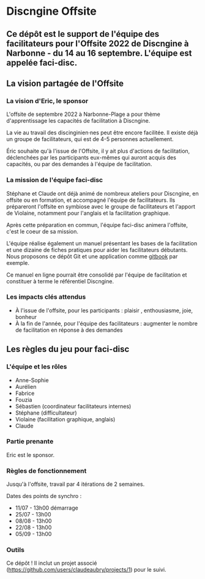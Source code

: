 # Discngine Offsite

Ce dépôt est le support de l'équipe des facilitateurs pour l'Offsite 2022 de Discngine à Narbonne - du 14 au 16 septembre. L'équipe est appelée faci-disc.
------


## La vision partagée de l'Offsite

### La vision d'Eric, le sponsor

L'offsite de septembre 2022 à Narbonne-Plage a pour thème d'apprentissage les capacités de facilitation à Discngine.

La vie au travail des discinginien·nes peut être encore facilitée. Il existe déjà un groupe de facilitateurs, qui est de 4-5 personnes actuellement.

Éric souhaite qu'à l'issue de l'Offsite, il y ait plus d'actions de facilitation, déclenchées par les participants eux-mêmes qui auront acquis des capacités, ou par des demandes à l'équipe de facilitation.

### La mission de l'équipe faci-disc

Stéphane et Claude ont déjà animé de nombreux ateliers pour Discngine, en offsite ou en formation, et accompagné l'équipe de facilitateurs. Ils prépareront l'offsite en symbiose avec le groupe de facilitateurs et l'apport de Violaine, notamment pour l'anglais et la facilitation graphique.

Après cette préparation en commun, l'équipe faci-disc animera l'offsite, c'est le coeur de sa mission.

L'équipe réalise également un manuel présentant les bases de la facilitation et une dizaine de fiches pratiques pour aider les facilitateurs débutants.
Nous proposons ce dépôt Git et une application comme [gitbook](https://www.gitbook.com/) par exemple.

Ce manuel en ligne pourrait être consolidé par l'équipe de facilitation et constituer à terme le référentiel Discngine.

### Les impacts clés attendus

- À l'issue de l'offsite, pour les participants : plaisir , enthousiasme, joie, bonheur
- À la fin de l'année, pour l'équipe des facilitateurs : augmenter le nombre de facilitation en réponse à des demandes

## Les règles du jeu pour faci-disc

### L'équipe et les rôles

- Anne-Sophie
- Aurélien
- Fabrice
- Fouzia
- Sébastien (coordinateur facilitateurs internes)
- Stéphane (difficultateur)
- Violaine (facilitation graphique, anglais)
- Claude

### Partie prenante
Eric est le sponsor.

### Règles de fonctionnement

Jusqu'à l'offsite, travail par 4 itérations de 2 semaines.

Dates des points de synchro :
- 11/07 - 13h00 démarrage
- 25/07 - 13h00
- 08/08 - 13h00
- 22/08 - 13h00
- 05/09 - 13h00

### Outils
Ce dépôt !
Il inclut un projet associé (https://github.com/users/claudeaubry/projects/1) pour le suivi.
